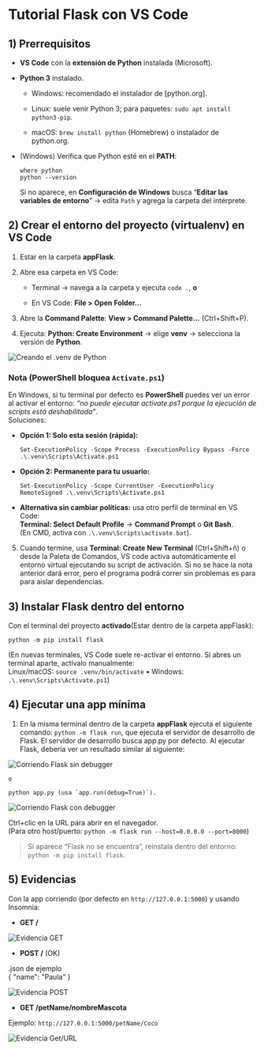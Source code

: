 # Tutorial Flask con VS Code

## 1) Prerrequisitos

-   **VS Code** con la **extensión de Python** instalada (Microsoft).
    
-   **Python 3** instalado.
    
    -   Windows: recomendado el instalador de [python.org].
        
    -   Linux: suele venir Python 3; para paquetes: `sudo apt install python3-pip`.
        
    -   macOS: `brew install python` (Homebrew) o instalador de python.org.
        
-   (Windows) Verifica que Python esté en el **PATH**:
    
    ```
    where python
    python --version 
    ```
    
    Si no aparece, en **Configuración de Windows** busca “**Editar las variables de entorno**” → edita `Path` y agrega la carpeta del intérprete.

## 2) Crear el entorno del proyecto (virtualenv) en VS Code

1.  Estar en la carpeta **appFlask**.
    
2.  Abre esa carpeta en VS Code:
    
    -   Terminal → navega a la carpeta y ejecuta `code .`, **o**
        
    -   En VS Code: **File > Open Folder…**
        
3.  Abre la **Command Palette**: **View > Command Palette…** (Ctrl+Shift+P).
    
4.  Ejecuta: **Python: Create Environment** → elige **venv** → selecciona la versión de **Python**.

![Creando el .venv de Python](/imagenes/Python%20Env.png)
    
### Nota (PowerShell bloquea `Activate.ps1`)

En Windows, si tu terminal por defecto es **PowerShell** puedes ver un error al activar el entorno: _“no puede ejecutar activate.ps1 porque la ejecución de scripts está deshabilitada”_.  
Soluciones:

-   **Opción 1: Solo esta sesión (rápida):**
    
    `Set-ExecutionPolicy -Scope Process -ExecutionPolicy Bypass -Force
    .\.venv\Scripts\Activate.ps1` 
    
-   **Opción 2: Permanente para tu usuario:**
    
    `Set-ExecutionPolicy -Scope CurrentUser -ExecutionPolicy RemoteSigned
    .\.venv\Scripts\Activate.ps1` 
    
-   **Alternativa sin cambiar políticas:** usa otro perfil de terminal en VS Code:  
    **Terminal: Select Default Profile** → **Command Prompt** o **Git Bash**.  
    (En CMD, activa con `.\.venv\Scripts\activate.bat`).

5.  Cuando termine, usa **Terminal: Create New Terminal** (Ctrl+Shift+ñ) o desde la Paleta de Comandos, VS code activa automáticamente el entorno virtual ejecutando su script de activación. Si no se hace la nota anterior dará error, pero el programa podrá correr sin problemas es para para aislar dependencias.


## 3) Instalar Flask dentro del entorno

Con el terminal del proyecto **activado**(Estar dentro de la carpeta appFlask):

`python -m pip install flask` 

(En nuevas terminales, VS Code suele re-activar el entorno. Si abres un terminal aparte, actívalo manualmente:  
Linux/macOS: `source .venv/bin/activate` • Windows: `.\.venv\Scripts\Activate.ps1`)


## 4) Ejecutar una app mínima

1. En la misma terminal dentro de la carpeta **appFlask** ejecuta el siguiente comando: `python -m flask run`, que ejecuta el servidor de desarrollo de Flask. El servidor de desarrollo busca app.py por defecto. Al ejecutar Flask, debería ver un resultado similar al siguiente:

![Corriendo Flask sin debugger](/imagenes/Flask%20run.png)

    o

    python app.py (usa `app.run(debug=True)`).

![Corriendo Flask con debugger](/imagenes/Flask%20run%20debugger.png)    


Ctrl+clic en la URL para abrir en el navegador.  
    (Para otro host/puerto: `python -m flask run --host=0.0.0.0 --port=8000`)


> Si aparece “Flask no se encuentra”, reinstala dentro del entorno: `python -m pip install flask`.


## 5) Evidencias


Con la app corriendo (por defecto en `http://127.0.0.1:5000`) y usando Insomnia:

-   **GET /** 
    
![Evidencia GET](/imagenes/Evidencia%20Get.png) 
    
-   **POST /** (OK)
    
.json de ejemplo    
{
"name": "Paula"
}
    
![Evidencia POST](/imagenes/Evidencia%20Post.png) 

    
-   **GET /petName/nombreMascota**
    
   Ejemplo:  `http://127.0.0.1:5000/petName/Coco` 

![Evidencia Get/URL](/imagenes/Evidencia%20GetUrl.png) 